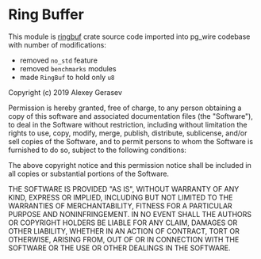 # Ring Buffer

This module is [ringbuf](https://github.com/agerasev/ringbuf) crate source code imported into pg_wire codebase 
with number of modifications:

* removed `no_std` feature
* removed `benchmarks` modules
* made `RingBuf` to hold only `u8`


Copyright (c) 2019 Alexey Gerasev

Permission is hereby granted, free of charge, to any person obtaining a copy
of this software and associated documentation files (the "Software"), to deal
in the Software without restriction, including without limitation the rights
to use, copy, modify, merge, publish, distribute, sublicense, and/or sell
copies of the Software, and to permit persons to whom the Software is
furnished to do so, subject to the following conditions:

The above copyright notice and this permission notice shall be included in all
copies or substantial portions of the Software.

THE SOFTWARE IS PROVIDED "AS IS", WITHOUT WARRANTY OF ANY KIND, EXPRESS OR
IMPLIED, INCLUDING BUT NOT LIMITED TO THE WARRANTIES OF MERCHANTABILITY,
FITNESS FOR A PARTICULAR PURPOSE AND NONINFRINGEMENT. IN NO EVENT SHALL THE
AUTHORS OR COPYRIGHT HOLDERS BE LIABLE FOR ANY CLAIM, DAMAGES OR OTHER
LIABILITY, WHETHER IN AN ACTION OF CONTRACT, TORT OR OTHERWISE, ARISING FROM,
OUT OF OR IN CONNECTION WITH THE SOFTWARE OR THE USE OR OTHER DEALINGS IN THE
SOFTWARE.
